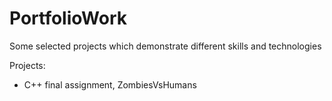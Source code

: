 # PortfolioWork
Some selected projects which demonstrate different skills and technologies

Projects:
- C++ final assignment, ZombiesVsHumans
